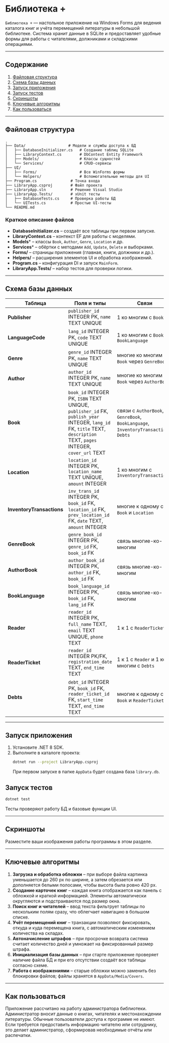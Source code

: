 # **Библиотека +**

`Библиотека +` — настольное приложение на Windows Forms для ведения каталога книг и учёта перемещений литературы в небольшой библиотеке. Система хранит данные в SQLite и предоставляет удобные формы для работы с читателями, должниками и складскими операциями.

---

## Содержание
1. [Файловая структура](#файловая-структура)
2. [Схема базы данных](#схема-базы-данных)
3. [Запуск приложения](#запуск-приложения)
4. [Запуск тестов](#запуск-тестов)
5. [Скриншоты](#скриншоты)
6. [Ключевые алгоритмы](#ключевые-алгоритмы)
7. [Как пользоваться](#как-пользоваться)

---

## Файловая структура

```
.
├── Data/                   # Модели и службы доступа к БД
│   ├── DatabaseInitializer.cs   # Создание таблиц SQLite
│   ├── LibraryContext.cs        # DbContext Entity Framework
│   ├── Models/                  # Классы сущностей
│   └── Services/                # CRUD‑сервисы
├── UI/
│   ├── Forms/                   # Все WinForms формы
│   └── Helpers/                 # Вспомогательные методы для UI
├── Program.cs               # Точка входа
├── LibraryApp.csproj        # Файл проекта
├── LibraryApp.sln           # Решение Visual Studio
├── LibraryApp.Tests/        # xUnit тесты
│   ├── DatabaseTests.cs     # Проверка работы БД
│   └── UITests.cs           # Простые UI‑тесты
└── README.md
```

### Краткое описание файлов
- **DatabaseInitializer.cs** – создаёт все таблицы при первом запуске.
- **LibraryContext.cs** – контекст EF для работы с моделями.
- **Models*** – классы `Book`, `Author`, `Genre`, `Location` и др.
- **Services*** – обёртки с методами `Add`, `Update`, `Delete` и выборками.
- **Forms/** – страницы приложения (главная, книги, должники и др.).
- **Helpers/** – расширения элементов UI и обработка изображений.
- **Program.cs** – конфигурация DI и запуск `MainForm`.
- **LibraryApp.Tests/** – набор тестов для проверки логики.

---

## Схема базы данных

| Таблица | Поля и типы | Связи |
|---------|-------------|-------|
| **Publisher** | `publisher_id` INTEGER PK, `name` TEXT UNIQUE | 1 ко многим с `Book` |
| **LanguageCode** | `lang_id` INTEGER PK, `code` TEXT UNIQUE | 1 ко многим с `Book` и `BookLanguage` |
| **Genre** | `genre_id` INTEGER PK, `name` TEXT UNIQUE | многие ко многим с `Book` через `GenreBook` |
| **Author** | `author_id` INTEGER PK, `name` TEXT UNIQUE | многие ко многим с `Book` через `AuthorBook` |
| **Book** | `book_id` INTEGER PK, `ISBN` TEXT UNIQUE, `publisher_id` FK, `publish_year` INTEGER, `lang_id` FK, `title` TEXT, `description` TEXT, `pages` INTEGER, `cover_url` TEXT | связи с `AuthorBook`, `GenreBook`, `BookLanguage`, `InventoryTransactions`, `Debts` |
| **Location** | `location_id` INTEGER PK, `location_name` TEXT UNIQUE, `amount` INTEGER | 1 ко многим с `InventoryTransactions` |
| **InventoryTransactions** | `inv_trans_id` INTEGER PK, `book_id` FK, `location_id` FK, `prev_location_id` FK, `date` TEXT, `amount` INTEGER | многие к одному с `Book` и `Location` |
| **GenreBook** | `genre_book_id` INTEGER PK, `genre_id` FK, `book_id` FK | связь многие-ко-многим |
| **AuthorBook** | `author_book_id` INTEGER PK, `author_id` FK, `book_id` FK | связь многие-ко-многим |
| **BookLanguage** | `book_language_id` INTEGER PK, `book_id` FK, `lang_id` FK | связь многие-ко-многим |
| **Reader** | `reader_id` INTEGER PK, `full_name` TEXT, `email` TEXT UNIQUE, `phone` TEXT | 1 к 1 с `ReaderTicket` |
| **ReaderTicket** | `reader_id` INTEGER PK/FK, `registration_date` TEXT, `end_time` TEXT | 1 к 1 с `Reader` и 1 ко многим с `Debts` |
| **Debts** | `debt_id` INTEGER PK, `book_id` FK, `reader_ticket_id` FK, `start_time` TEXT, `end_time` TEXT | многие к одному с `Book` и `ReaderTicket` |

---

## Запуск приложения

1. Установите .NET 8 SDK.
2. Выполните в каталоге проекта:
   ```bash
   dotnet run --project LibraryApp.csproj
   ```
   При первом запуске в папке `AppData` будет создана база `library.db`.

## Запуск тестов

```bash
dotnet test
```
Тесты проверяют работу БД и базовые функции UI.

---

## Скриншоты
Разместите ваши изображения работы программы в этом разделе.

---

## Ключевые алгоритмы
1. **Загрузка и обработка обложки** – при выборе файла картинка уменьшается до 260 px по ширине, а затем обрезается или дополняется белыми полосами, чтобы высота была ровно 420 px.
2. **Создание карточек книг** – каждая книга отображается как панель с обложкой и краткой информацией. Элементы автоматически округляются и подстраиваются под размер окна.
3. **Поиск книг и читателей** – ввод текста фильтрует таблицы по нескольким полям сразу, что облегчает навигацию в большом списке.
4. **Учёт перемещений книг** – транзакции позволяют фиксировать, откуда и куда перемещена книга, с автоматическим изменением количества на складах.
5. **Автоначисление штрафов** – при просрочке возврата система считает количество дней и умножает на фиксированный размер штрафа.
6. **Инициализация базы данных** – при старте приложение проверяет наличие файла БД и при его отсутствии создаёт все таблицы согласно схеме.
7. **Работа с изображениями** – старые обложки можно заменить без блокировки файлов; файлы хранятся в `AppData/Media/Covers`.

---

## Как пользоваться
Приложение рассчитано на работу администратора библиотеки. Администратор вносит данные о книгах, читателях и местонахождении литературы. Обычные пользователи доступа к программе не имеют. Если требуется предоставить информацию читателю или сотруднику, это делает администратор, сформировав необходимые отчёты или распечатки.

